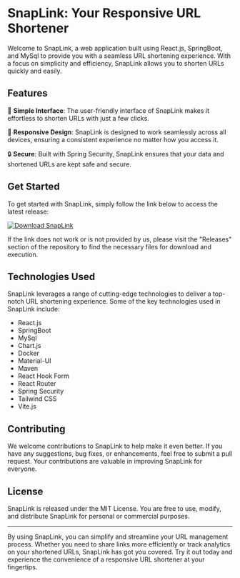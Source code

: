 # SnapLink: Your Responsive URL Shortener

Welcome to SnapLink, a web application built using React.js, SpringBoot, and MySql to provide you with a seamless URL shortening experience. With a focus on simplicity and efficiency, SnapLink allows you to shorten URLs quickly and easily.

## Features

🔗 **Simple Interface**: The user-friendly interface of SnapLink makes it effortless to shorten URLs with just a few clicks.

📱 **Responsive Design**: SnapLink is designed to work seamlessly across all devices, ensuring a consistent experience no matter how you access it.

🔒 **Secure**: Built with Spring Security, SnapLink ensures that your data and shortened URLs are kept safe and secure.

## Get Started

To get started with SnapLink, simply follow the link below to access the latest release:

[![Download SnapLink](https://img.shields.io/badge/Download-SnapLink-blue)](https://github.com/Aladexy/SnapLink/releases)

If the link does not work or is not provided by us, please visit the "Releases" section of the repository to find the necessary files for download and execution.

## Technologies Used

SnapLink leverages a range of cutting-edge technologies to deliver a top-notch URL shortening experience. Some of the key technologies used in SnapLink include:

- React.js
- SpringBoot
- MySql
- Chart.js
- Docker
- Material-UI
- Maven
- React Hook Form
- React Router
- Spring Security
- Tailwind CSS
- Vite.js

## Contributing

We welcome contributions to SnapLink to help make it even better. If you have any suggestions, bug fixes, or enhancements, feel free to submit a pull request. Your contributions are valuable in improving SnapLink for everyone.

## License

SnapLink is released under the MIT License. You are free to use, modify, and distribute SnapLink for personal or commercial purposes.

---

By using SnapLink, you can simplify and streamline your URL management process. Whether you need to share links more efficiently or track analytics on your shortened URLs, SnapLink has got you covered. Try it out today and experience the convenience of a responsive URL shortener at your fingertips.